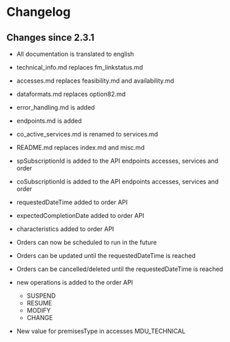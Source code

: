 # Changelog

## Changes since 2.3.1

 * All documentation is translated to english
 * technical_info.md replaces fm_linkstatus.md
 * accesses.md replaces feasibility.md and availability.md
 * dataformats.md replaces option82.md
 * error_handling.md is added
 * endpoints.md is added
 * co_active_services.md is renamed to services.md
 * README.md replaces index.md and misc.md
 * spSubscriptionId is added to the API endpoints accesses, services and order
 * coSubscriptionId is added to the API endpoints accesses, services and order
 * requestedDateTime added to order API
 * expectedCompletionDate added to order API
 * characteristics added to order API
 * Orders can now be scheduled to run in the future
 * Orders can be updated until the requestedDateTime is reached
 * Orders can be cancelled/deleted until the requestedDateTime is reached
 * new operations is added to the order API
   * SUSPEND
   * RESUME
   * MODIFY
   * CHANGE

 * New value for premisesType in accesses MDU_TECHNICAL 